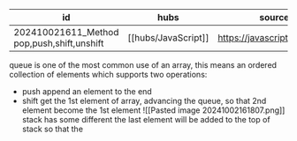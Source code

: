 
| id                                          | hubs      | source                        |
| ------------------------------------------- | --------- | ----------------------------- |
| 202410021611_Method  pop,push,shift,unshift | [[hubs/JavaScript]] | https://javascript.info/array |
queue is one of the most common use of an array, this means an ordered collection of elements which supports two operations:
- push append an element to the end 
- shift get the 1st element of array, advancing the queue, so that 2nd element become the 1st element
![[Pasted image 20241002161807.png]]
stack has some different the last element will be added to the top of stack so that the
